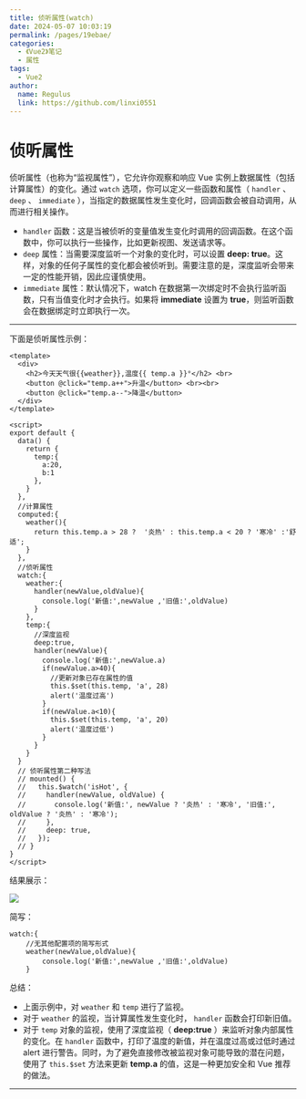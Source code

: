 ```yaml
---
title: 侦听属性(watch)
date: 2024-05-07 10:03:19
permalink: /pages/19ebae/
categories:
  - 《Vue2》笔记
  - 属性
tags:
  - Vue2
author: 
  name: Regulus
  link: https://github.com/linxi0551
---
```


# 侦听属性
侦听属性（也称为“监视属性”），它允许你观察和响应 Vue 实例上数据属性（包括计算属性）的变化。通过  `watch`  选项，你可以定义一些函数和属性（   `handler`  、 `deep` 、 `immediate`  ），当指定的数据属性发生变化时，回调函数会被自动调用，从而进行相关操作。

-  `handler`  函数：这是当被侦听的变量值发生变化时调用的回调函数。在这个函数中，你可以执行一些操作，比如更新视图、发送请求等。
-  `deep`  属性：当需要深度监听一个对象的变化时，可以设置 **deep: true**。这样，对象的任何子属性的变化都会被侦听到。需要注意的是，深度监听会带来一定的性能开销，因此应谨慎使用。
-  `immediate`  属性：默认情况下，watch 在数据第一次绑定时不会执行监听函数，只有当值变化时才会执行。如果将 **immediate** 设置为 **true**，则监听函数会在数据绑定时立即执行一次。

---

下面是侦听属性示例：
```vue
<template>  
  <div>  
    <h2>今天天气很{{weather}},温度{{ temp.a }}°</h2> <br>
    <button @click="temp.a++">升温</button> <br><br> 
    <button @click="temp.a--">降温</button>  
  </div>  
</template>  
  
<script>  
export default {  
  data() {  
    return {  
      temp:{
        a:20,
        b:1
      },
    }  
  },  
  //计算属性
  computed:{  
    weather(){
      return this.temp.a > 28 ?  '炎热' : this.temp.a < 20 ? '寒冷' :'舒适';
    }
  },
  //侦听属性
  watch:{  
    weather:{
      handler(newValue,oldValue){  
        console.log('新值:',newValue ,'旧值:',oldValue)  
      }
    }, 
    temp:{
      //深度监视
      deep:true,
      handler(newValue){
        console.log('新值:',newValue.a) 
        if(newValue.a>40){
          //更新对象已存在属性的值
          this.$set(this.temp, 'a', 28)
          alert('温度过高')
        }
        if(newValue.a<10){
          this.$set(this.temp, 'a', 20)
          alert('温度过低')
        }
      }
    }
  }
  // 侦听属性第二种写法
  // mounted() {
  //   this.$watch('isHot', {
  //     handler(newValue, oldValue) {
  //       console.log('新值:', newValue ? '炎热' : '寒冷', '旧值:', oldValue ? '炎热' : '寒冷');
  //     },
  //     deep: true,
  //   });
  // }
}  
</script>
```

结果展示：

![](https://cdn.nlark.com/yuque/0/2024/gif/40965929/1713236979568-abc6c66c-6c1e-41f1-b2a3-7441681179d0.gif)

简写：
```vue
watch:{  
    //无其他配置项的简写形式
    weather(newValue,oldValue){
        console.log('新值:',newValue ,'旧值:',oldValue)  
    }
```

总结：

- 上面示例中，对  `weather`  和  `temp`  进行了监视。
- 对于  `weather`  的监视，当计算属性发生变化时， `handler`   函数会打印新旧值。
- 对于  `temp`  对象的监视，使用了深度监视（ **deep:true** ）来监听对象内部属性的变化。在 `handler` 函数中，打印了温度的新值，并在温度过高或过低时通过 alert 进行警告。同时，为了避免直接修改被监视对象可能导致的潜在问题，使用了 `this.$set` 方法来更新 **temp.a** 的值，这是一种更加安全和 Vue 推荐的做法。 

---